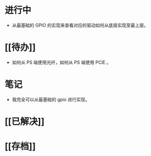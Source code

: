 # 进行中
- 从最基础的 GPIO 的实现来查看对应的驱动如何从底层实现至最上层。
# [[待办]]
- 如何从 PS 端使用光纤，如何从 PS 端使用 PCIE 。
# 笔记
- 我完全可以从最基础的 gpio 进行实现。
# [[已解决]]

# [[存档]]